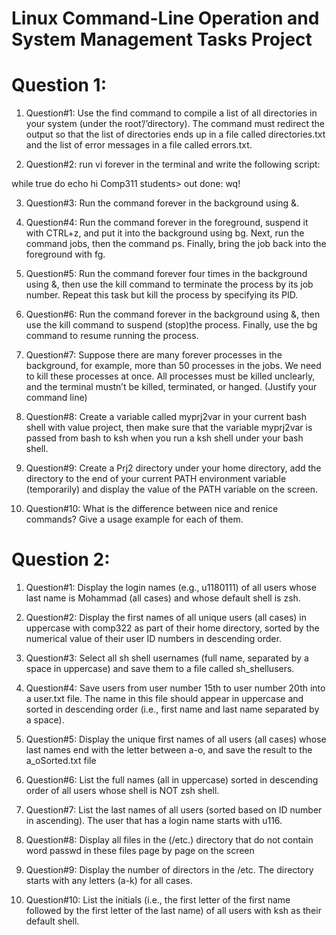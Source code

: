 # Linux Command-Line Operation and System Management Tasks Project

# Question 1:

1. Question#1: Use the find command to compile a list of all directories in your system (under the root’/’directory).
The command must redirect the output so that the list of directories ends up in a file called directories.txt and the
list of error messages in a file called errors.txt.

2. Question#2: run vi forever in the terminal and write the following script: 

while true 
do echo hi Comp311 students> out 
done: wq! 

3. Question#3: Run the command forever in the background using &. 

4. Question#4: Run the command forever in the foreground, suspend it with CTRL+z, and
put it into the background using bg. Next, run the command jobs, then the command ps.
Finally, bring the job back into the foreground with fg. 

5. Question#5: Run the command forever four times in the background using &, then use 
the kill command to terminate the process by its job number. Repeat this task but kill the 
process by specifying its PID. 

6. Question#6: Run the command forever in the background using &, then use the kill 
command to suspend (stop)the process. Finally, use the bg command to resume running 
the process.

7. Question#7: Suppose there are many forever processes in the background, for example,
more than 50 processes in the jobs. We need to kill these processes at once. All processes 
must be killed unclearly, and the terminal mustn’t be killed, terminated, or hanged. 
(Justify your command line)

8. Question#8: Create a variable called myprj2var in your current bash shell with value 
project, then make sure that the variable myprj2var is passed from bash to ksh when you 
run a ksh shell under your bash shell. 

9. Question#9: Create a Prj2 directory under your home directory, add the directory to the 
end of your current PATH environment variable (temporarily) and display the value of 
the PATH variable on the screen.

10. Question#10: What is the difference between nice and renice commands? Give a usage 
example for each of them.


# Question 2:

1. Question#1: Display the login names (e.g., u1180111) of all users whose last name is 
Mohammad (all cases) and whose default shell is zsh.

2. Question#2: Display the first names of all unique users (all cases) in uppercase with 
comp322 as part of their home directory, sorted by the numerical value of their user ID numbers 
in descending order.

3. Question#3: Select all sh shell usernames (full name, separated by a space in uppercase) and 
save them to a file called sh_shellusers. 

4. Question#4: Save users from user number 15th to user number 20th into a user.txt file. The
name in this file should appear in uppercase and sorted in descending order (i.e., first name and 
last name separated by a space).

5. Question#5: Display the unique first names of all users (all cases) whose last names end with 
the letter between a-o, and save the result to the a_oSorted.txt file 

6. Question#6: List the full names (all in uppercase) sorted in descending order of all users 
whose shell is NOT zsh shell.

7. Question#7: List the last names of all users (sorted based on ID number in ascending). The
user that has a login name starts with u116. 

8. Question#8: Display all files in the (/etc.) directory that do not contain word passwd in 
these files page by page on the screen

9. Question#9: Display the number of directors in the /etc. The directory starts with any 
letters (a-k) for all cases. 

10. Question#10: List the initials (i.e., the first letter of the first name followed by the first 
letter of the last name) of all users with ksh as their default shell.
